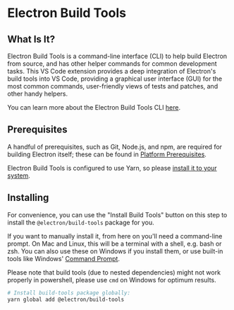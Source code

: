 # Electron Build Tools

## What Is It?

Electron Build Tools is a command-line interface (CLI) to help build Electron
from source, and has other helper commands for common development tasks. This
VS Code extension provides a deep integration of Electron's build tools into
VS Code, providing a graphical user interface (GUI) for the most common
commands, user-friendly views of tests and patches, and other handy helpers.

You can learn more about the Electron Build Tools CLI
[here](https://github.com/electron/build-tools).

## Prerequisites

A handful of prerequisites, such as Git, Node.js, and npm, are required for
building Electron itself; these can be found in [Platform Prerequisites].

Electron Build Tools is configured to use Yarn, so please
[install it to your system](https://yarnpkg.com/lang/en/docs/install/).

## Installing

For convenience, you can use the "Install Build Tools" button on this step
to install the `@electron/build-tools` package for you.

If you want to manually install it, from here on you'll need a command-line
prompt. On Mac and Linux, this will be a terminal with a shell, e.g. bash or
zsh. You can also use these on Windows if you install them, or use built-in
tools like Windows' [Command Prompt].

Please note that build tools (due to nested dependencies) might not work
properly in powershell, please use `cmd` on Windows for optimum results.

```sh
# Install build-tools package globally:
yarn global add @electron/build-tools
```

[Command Prompt]: https://docs.microsoft.com/en-us/windows-server/administration/windows-commands/windows-commands#command-shell-overview
[Platform Prerequisites]: https://electronjs.org/docs/development/build-instructions-gn#platform-prerequisites
